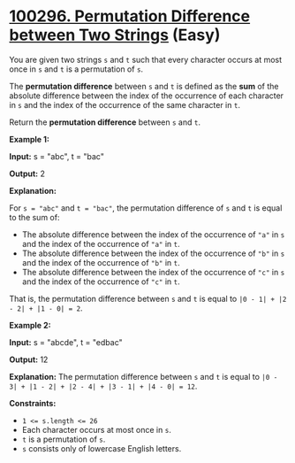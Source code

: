 # [100296. Permutation Difference between Two Strings][link] (Easy)

[link]: https://leetcode.cn/contest/weekly-contest-397/problems/permutation-difference-between-two-strings/

You are given two strings `s` and `t` such that every character occurs at most once in `s` and `t`
is a permutation of `s`.

The **permutation difference** between `s` and `t` is defined as the **sum** of the absolute
difference between the index of the occurrence of each character in `s` and the index of the
occurrence of the same character in `t`.

Return the **permutation difference** between `s` and `t`.

**Example 1:**

**Input:** s = "abc", t = "bac"

**Output:** 2

**Explanation:**

For `s = "abc"` and `t = "bac"`, the permutation difference of `s` and `t` is equal to the sum of:

- The absolute difference between the index of the occurrence of `"a"` in `s` and the index of the
occurrence of `"a"` in `t`.
- The absolute difference between the index of the occurrence of `"b"` in `s` and the index of the
occurrence of `"b"` in `t`.
- The absolute difference between the index of the occurrence of `"c"` in `s` and the index of the
occurrence of `"c"` in `t`.

That is, the permutation difference between `s` and `t` is equal to `|0 - 1| + |2 - 2| + |1 - 0| = 2`.

**Example 2:**

**Input:** s = "abcde", t = "edbac"

**Output:** 12

**Explanation:** The permutation difference between `s` and `t` is equal to `|0 - 3| + |1 - 2| + |2 -
4| + |3 - 1| + |4 - 0| = 12`.

**Constraints:**

- `1 <= s.length <= 26`
- Each character occurs at most once in `s`.
- `t` is a permutation of `s`.
- `s` consists only of lowercase English letters.
